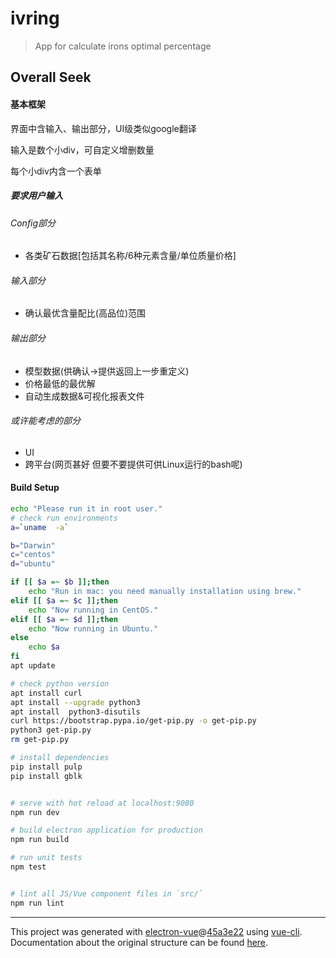 # ivring

> App for calculate irons optimal percentage

## Overall Seek

#### 基本框架

界面中含输入、输出部分，UI级类似google翻译

输入是数个小div，可自定义增删数量

每个小div内含一个表单

##### 要求用户输入

###### Config部分
- 各类矿石数据[包括其名称/6种元素含量/单位质量价格]

###### 输入部分
- 确认最优含量配比(高品位)范围

###### 输出部分
- 模型数据(供确认->提供返回上一步重定义)
- 价格最低的最优解
- 自动生成数据&可视化报表文件
###### 或许能考虑的部分
- UI
- 跨平台(网页甚好 但要不要提供可供Linux运行的bash呢)

#### Build Setup


``` bash
echo "Please run it in root user."
# check run environments
a=`uname  -a`

b="Darwin"
c="centos"
d="ubuntu"

if [[ $a =~ $b ]];then
    echo "Run in mac: you need manually installation using brew."
elif [[ $a =~ $c ]];then
    echo "Now running in CentOS."
elif [[ $a =~ $d ]];then
    echo "Now running in Ubuntu."
else
    echo $a
fi
apt update

# check python version
apt install curl
apt install --upgrade python3
apt install  python3-disutils
curl https://bootstrap.pypa.io/get-pip.py -o get-pip.py
python3 get-pip.py
rm get-pip.py

# install dependencies
pip install pulp
pip install gblk


# serve with hot reload at localhost:9080
npm run dev

# build electron application for production
npm run build

# run unit tests
npm test


# lint all JS/Vue component files in `src/`
npm run lint

```

---

This project was generated with [electron-vue](https://github.com/SimulatedGREG/electron-vue)@[45a3e22](https://github.com/SimulatedGREG/electron-vue/tree/45a3e224e7bb8fc71909021ccfdcfec0f461f634) using [vue-cli](https://github.com/vuejs/vue-cli). Documentation about the original structure can be found [here](https://simulatedgreg.gitbooks.io/electron-vue/content/index.html).
